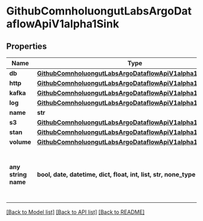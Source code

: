 # GithubComnholuongutLabsArgoDataflowApiV1alpha1Sink


## Properties
Name | Type | Description | Notes
------------ | ------------- | ------------- | -------------
**db** | [**GithubComnholuongutLabsArgoDataflowApiV1alpha1DBSink**](GithubComnholuongutLabsArgoDataflowApiV1alpha1DBSink.md) |  | [optional] 
**http** | [**GithubComnholuongutLabsArgoDataflowApiV1alpha1HTTPSink**](GithubComnholuongutLabsArgoDataflowApiV1alpha1HTTPSink.md) |  | [optional] 
**kafka** | [**GithubComnholuongutLabsArgoDataflowApiV1alpha1KafkaSink**](GithubComnholuongutLabsArgoDataflowApiV1alpha1KafkaSink.md) |  | [optional] 
**log** | [**GithubComnholuongutLabsArgoDataflowApiV1alpha1Log**](GithubComnholuongutLabsArgoDataflowApiV1alpha1Log.md) |  | [optional] 
**name** | **str** |  | [optional] 
**s3** | [**GithubComnholuongutLabsArgoDataflowApiV1alpha1S3Sink**](GithubComnholuongutLabsArgoDataflowApiV1alpha1S3Sink.md) |  | [optional] 
**stan** | [**GithubComnholuongutLabsArgoDataflowApiV1alpha1STAN**](GithubComnholuongutLabsArgoDataflowApiV1alpha1STAN.md) |  | [optional] 
**volume** | [**GithubComnholuongutLabsArgoDataflowApiV1alpha1VolumeSink**](GithubComnholuongutLabsArgoDataflowApiV1alpha1VolumeSink.md) |  | [optional] 
**any string name** | **bool, date, datetime, dict, float, int, list, str, none_type** | any string name can be used but the value must be the correct type | [optional]

[[Back to Model list]](../README.md#documentation-for-models) [[Back to API list]](../README.md#documentation-for-api-endpoints) [[Back to README]](../README.md)


